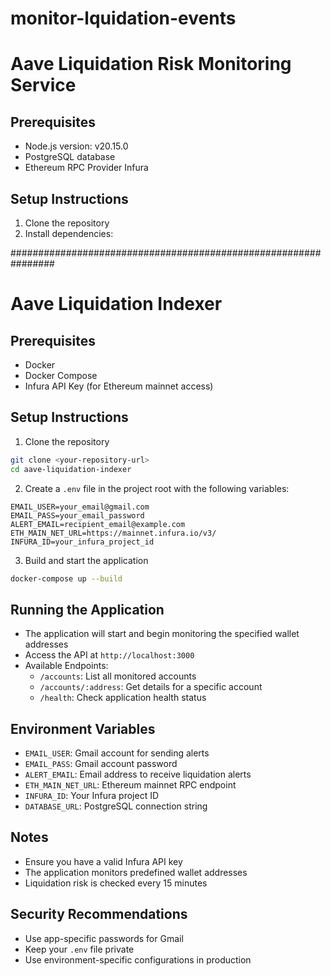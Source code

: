 # monitor-lquidation-events

# Aave Liquidation Risk Monitoring Service

## Prerequisites
- Node.js version: v20.15.0
- PostgreSQL database
- Ethereum RPC Provider Infura

## Setup Instructions

1. Clone the repository
2. Install dependencies:

################################################################
# Aave Liquidation Indexer

## Prerequisites
- Docker
- Docker Compose
- Infura API Key (for Ethereum mainnet access)

## Setup Instructions

1. Clone the repository
```bash
git clone <your-repository-url>
cd aave-liquidation-indexer
```

2. Create a `.env` file in the project root with the following variables:
```
EMAIL_USER=your_email@gmail.com
EMAIL_PASS=your_email_password
ALERT_EMAIL=recipient_email@example.com
ETH_MAIN_NET_URL=https://mainnet.infura.io/v3/
INFURA_ID=your_infura_project_id
```

3. Build and start the application
```bash
docker-compose up --build
```

## Running the Application
- The application will start and begin monitoring the specified wallet addresses
- Access the API at `http://localhost:3000`
- Available Endpoints:
  - `/accounts`: List all monitored accounts
  - `/accounts/:address`: Get details for a specific account
  - `/health`: Check application health status

## Environment Variables
- `EMAIL_USER`: Gmail account for sending alerts
- `EMAIL_PASS`: Gmail account password
- `ALERT_EMAIL`: Email address to receive liquidation alerts
- `ETH_MAIN_NET_URL`: Ethereum mainnet RPC endpoint
- `INFURA_ID`: Your Infura project ID
- `DATABASE_URL`: PostgreSQL connection string

## Notes
- Ensure you have a valid Infura API key
- The application monitors predefined wallet addresses
- Liquidation risk is checked every 15 minutes

## Security Recommendations
- Use app-specific passwords for Gmail
- Keep your `.env` file private
- Use environment-specific configurations in production
